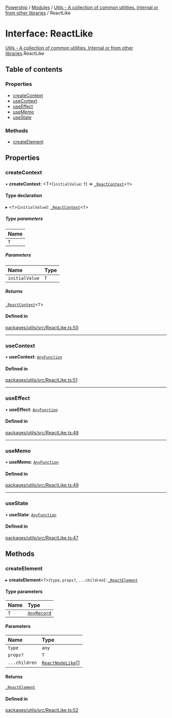 [Powership](../README.md) / [Modules](../modules.md) / [Utils - A collection of common utilities. Internal or from other libraries](../modules/Utils___A_collection_of_common_utilities__Internal_or_from_other_libraries.md) / ReactLike

# Interface: ReactLike

[Utils - A collection of common utilities. Internal or from other libraries](../modules/Utils___A_collection_of_common_utilities__Internal_or_from_other_libraries.md).ReactLike

## Table of contents

### Properties

- [createContext](Utils___A_collection_of_common_utilities__Internal_or_from_other_libraries.ReactLike.md#createcontext)
- [useContext](Utils___A_collection_of_common_utilities__Internal_or_from_other_libraries.ReactLike.md#usecontext)
- [useEffect](Utils___A_collection_of_common_utilities__Internal_or_from_other_libraries.ReactLike.md#useeffect)
- [useMemo](Utils___A_collection_of_common_utilities__Internal_or_from_other_libraries.ReactLike.md#usememo)
- [useState](Utils___A_collection_of_common_utilities__Internal_or_from_other_libraries.ReactLike.md#usestate)

### Methods

- [createElement](Utils___A_collection_of_common_utilities__Internal_or_from_other_libraries.ReactLike.md#createelement)

## Properties

### createContext

• **createContext**: <T\>(`initialValue`: `T`) => [`_ReactContext`](Utils___A_collection_of_common_utilities__Internal_or_from_other_libraries._ReactContext.md)<`T`\>

#### Type declaration

▸ <`T`\>(`initialValue`): [`_ReactContext`](Utils___A_collection_of_common_utilities__Internal_or_from_other_libraries._ReactContext.md)<`T`\>

##### Type parameters

| Name |
| :------ |
| `T` |

##### Parameters

| Name | Type |
| :------ | :------ |
| `initialValue` | `T` |

##### Returns

[`_ReactContext`](Utils___A_collection_of_common_utilities__Internal_or_from_other_libraries._ReactContext.md)<`T`\>

#### Defined in

[packages/utils/src/ReactLike.ts:50](https://github.com/antoniopresto/powership/blob/2672a73/packages/utils/src/ReactLike.ts#L50)

___

### useContext

• **useContext**: [`AnyFunction`](../modules/Utils___A_collection_of_common_utilities__Internal_or_from_other_libraries.TU.md#anyfunction)

#### Defined in

[packages/utils/src/ReactLike.ts:51](https://github.com/antoniopresto/powership/blob/2672a73/packages/utils/src/ReactLike.ts#L51)

___

### useEffect

• **useEffect**: [`AnyFunction`](../modules/Utils___A_collection_of_common_utilities__Internal_or_from_other_libraries.TU.md#anyfunction)

#### Defined in

[packages/utils/src/ReactLike.ts:48](https://github.com/antoniopresto/powership/blob/2672a73/packages/utils/src/ReactLike.ts#L48)

___

### useMemo

• **useMemo**: [`AnyFunction`](../modules/Utils___A_collection_of_common_utilities__Internal_or_from_other_libraries.TU.md#anyfunction)

#### Defined in

[packages/utils/src/ReactLike.ts:49](https://github.com/antoniopresto/powership/blob/2672a73/packages/utils/src/ReactLike.ts#L49)

___

### useState

• **useState**: [`AnyFunction`](../modules/Utils___A_collection_of_common_utilities__Internal_or_from_other_libraries.TU.md#anyfunction)

#### Defined in

[packages/utils/src/ReactLike.ts:47](https://github.com/antoniopresto/powership/blob/2672a73/packages/utils/src/ReactLike.ts#L47)

## Methods

### createElement

▸ **createElement**<`T`\>(`type`, `props?`, `...children`): [`_ReactElement`](Utils___A_collection_of_common_utilities__Internal_or_from_other_libraries._ReactElement.md)

#### Type parameters

| Name | Type |
| :------ | :------ |
| `T` | [`AnyRecord`](../modules/Utils___A_collection_of_common_utilities__Internal_or_from_other_libraries.TU.md#anyrecord) |

#### Parameters

| Name | Type |
| :------ | :------ |
| `type` | `any` |
| `props?` | `T` |
| `...children` | [`ReactNodeLike`](../modules/Utils___A_collection_of_common_utilities__Internal_or_from_other_libraries.md#reactnodelike)[] |

#### Returns

[`_ReactElement`](Utils___A_collection_of_common_utilities__Internal_or_from_other_libraries._ReactElement.md)

#### Defined in

[packages/utils/src/ReactLike.ts:52](https://github.com/antoniopresto/powership/blob/2672a73/packages/utils/src/ReactLike.ts#L52)
